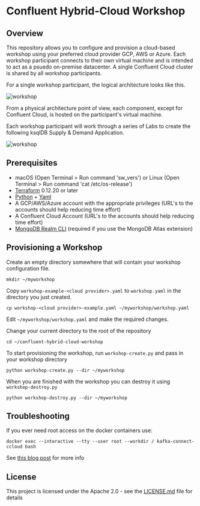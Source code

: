 # Confluent Hybrid-Cloud Workshop

## Overview

This repository allows you to configure and provision a cloud-based workshop using your preferred cloud provider GCP, AWS or Azure. Each workshop participant connects to their own virtual machine and is intended to act as a psuedo on-premise datacenter. A single Confluent Cloud cluster is shared by all workshop participants.

For a single workshop participant, the logical architecture looks like this.

![workshop](core/asciidoc/images/hybrid-cloud-ws/default/architecture.png) 

From a physical architecture point of view, each component, except for Confluent Cloud, is hosted on the participant's virtual machine. 

Each workshop participant will work through a series of Labs to create the following ksqlDB Supply & Demand Application.

![workshop](core/asciidoc/images/hybrid-cloud-ws/default/ksqlDB_topology.png)

## Prerequisites

* macOS (Open Terminal > Run command 'sw_vers') or Linux (Open Terminal > Run command 'cat /etc/os-release')
* [Terraform](https://formulae.brew.sh/formula/terraform-docs#default) 0.12.20 or later  
* [Python](https://docs.python-guide.org/starting/install3/osx/) + [Yaml](https://pyyaml.org/wiki/PyYAML)
* A GCP/AWS/Azure account with the appropriate privileges (URL's to the accounts should help reducing time effort)
* A Confluent Cloud Account (URL's to the accounts should help reducing time effort)
* [MongoDB Realm CLI](https://docs.mongodb.com/realm/deploy/realm-cli-reference/#installation) (required if you use the MongoDB Atlas extension)

## Provisioning a Workshop

Create an empty directory somewhere that will contain your workshop configuration file.

```
mkdir ~/myworkshop
```

Copy `workshop-example-<cloud provider>.yaml` to `workshop.yaml` in the directory you just created.

```
cp workshop-<cloud provider>-example.yaml ~/myworkshop/workshop.yaml
```

Edit `~/myworkshop/workshop.yaml` and make the required changes.

Change your current directory to the root of the repository

```
cd ~/confluent-hybrid-cloud-workshop
```

To start provisioning the workshop, run `workshop-create.py` and pass in your workshop directory

```
python workshop-create.py --dir ~/myworkshop
```

When you are finished with the workshop you can destroy it using `workshop-destroy.py`

```
python workshop-destroy.py --dir ~/myworkshop
```

## Troubleshooting
If you ever need root access on the docker containers use:

```
docker exec --interactive --tty --user root --workdir / kafka-connect-ccloud bash
```
See [this blog post](https://rmoff.net/2021/01/13/running-as-root-on-docker-images-that-dont-use-root/) for more info


## License

This project is licensed under the Apache 2.0 - see the [LICENSE.md](LICENSE.md) file for details
